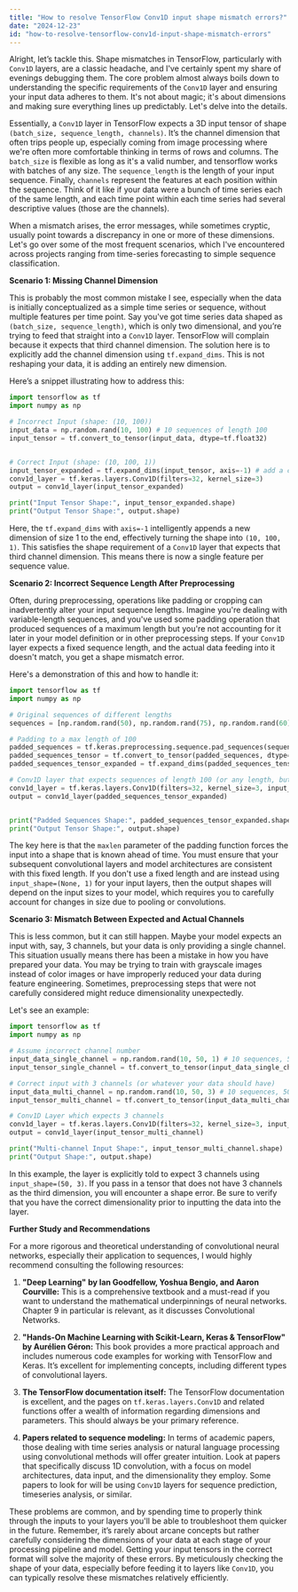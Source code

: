 ```yaml
---
title: "How to resolve TensorFlow Conv1D input shape mismatch errors?"
date: "2024-12-23"
id: "how-to-resolve-tensorflow-conv1d-input-shape-mismatch-errors"
---
```


Alright, let’s tackle this. Shape mismatches in TensorFlow, particularly with `Conv1D` layers, are a classic headache, and I've certainly spent my share of evenings debugging them. The core problem almost always boils down to understanding the specific requirements of the `Conv1D` layer and ensuring your input data adheres to them. It's not about magic; it's about dimensions and making sure everything lines up predictably. Let's delve into the details.

Essentially, a `Conv1D` layer in TensorFlow expects a 3D input tensor of shape `(batch_size, sequence_length, channels)`. It’s the channel dimension that often trips people up, especially coming from image processing where we're often more comfortable thinking in terms of rows and columns. The `batch_size` is flexible as long as it's a valid number, and tensorflow works with batches of any size. The `sequence_length` is the length of your input sequence. Finally, `channels` represent the features at each position within the sequence. Think of it like if your data were a bunch of time series each of the same length, and each time point within each time series had several descriptive values (those are the channels).

When a mismatch arises, the error messages, while sometimes cryptic, usually point towards a discrepancy in one or more of these dimensions. Let's go over some of the most frequent scenarios, which I've encountered across projects ranging from time-series forecasting to simple sequence classification.

**Scenario 1: Missing Channel Dimension**

This is probably the most common mistake I see, especially when the data is initially conceptualized as a simple time series or sequence, without multiple features per time point. Say you've got time series data shaped as `(batch_size, sequence_length)`, which is only two dimensional, and you’re trying to feed that straight into a `Conv1D` layer. TensorFlow will complain because it expects that third channel dimension. The solution here is to explicitly add the channel dimension using `tf.expand_dims`. This is not reshaping your data, it is adding an entirely new dimension.

Here’s a snippet illustrating how to address this:

```python
import tensorflow as tf
import numpy as np

# Incorrect Input (shape: (10, 100))
input_data = np.random.rand(10, 100) # 10 sequences of length 100
input_tensor = tf.convert_to_tensor(input_data, dtype=tf.float32)


# Correct Input (shape: (10, 100, 1))
input_tensor_expanded = tf.expand_dims(input_tensor, axis=-1) # add a channel dimension at the end
conv1d_layer = tf.keras.layers.Conv1D(filters=32, kernel_size=3)
output = conv1d_layer(input_tensor_expanded)

print("Input Tensor Shape:", input_tensor_expanded.shape)
print("Output Tensor Shape:", output.shape)
```

Here, the `tf.expand_dims` with `axis=-1` intelligently appends a new dimension of size 1 to the end, effectively turning the shape into `(10, 100, 1)`. This satisfies the shape requirement of a `Conv1D` layer that expects that third channel dimension. This means there is now a single feature per sequence value.

**Scenario 2: Incorrect Sequence Length After Preprocessing**

Often, during preprocessing, operations like padding or cropping can inadvertently alter your input sequence lengths. Imagine you're dealing with variable-length sequences, and you've used some padding operation that produced sequences of a maximum length but you're not accounting for it later in your model definition or in other preprocessing steps. If your `Conv1D` layer expects a fixed sequence length, and the actual data feeding into it doesn't match, you get a shape mismatch error.

Here's a demonstration of this and how to handle it:

```python
import tensorflow as tf
import numpy as np

# Original sequences of different lengths
sequences = [np.random.rand(50), np.random.rand(75), np.random.rand(60)]

# Padding to a max length of 100
padded_sequences = tf.keras.preprocessing.sequence.pad_sequences(sequences, maxlen=100, padding='post')
padded_sequences_tensor = tf.convert_to_tensor(padded_sequences, dtype=tf.float32)
padded_sequences_tensor_expanded = tf.expand_dims(padded_sequences_tensor, axis=-1)

# Conv1D layer that expects sequences of length 100 (or any length, but here we ensure consistent length)
conv1d_layer = tf.keras.layers.Conv1D(filters=32, kernel_size=3, input_shape=(100, 1))
output = conv1d_layer(padded_sequences_tensor_expanded)


print("Padded Sequences Shape:", padded_sequences_tensor_expanded.shape)
print("Output Tensor Shape:", output.shape)
```

The key here is that the `maxlen` parameter of the padding function forces the input into a shape that is known ahead of time. You must ensure that your subsequent convolutional layers and model architectures are consistent with this fixed length. If you don't use a fixed length and are instead using `input_shape=(None, 1)` for your input layers, then the output shapes will depend on the input sizes to your model, which requires you to carefully account for changes in size due to pooling or convolutions.

**Scenario 3: Mismatch Between Expected and Actual Channels**

This is less common, but it can still happen. Maybe your model expects an input with, say, 3 channels, but your data is only providing a single channel. This situation usually means there has been a mistake in how you have prepared your data. You may be trying to train with grayscale images instead of color images or have improperly reduced your data during feature engineering. Sometimes, preprocessing steps that were not carefully considered might reduce dimensionality unexpectedly.

Let's see an example:

```python
import tensorflow as tf
import numpy as np

# Assume incorrect channel number
input_data_single_channel = np.random.rand(10, 50, 1) # 10 sequences, 50 length, 1 channel
input_tensor_single_channel = tf.convert_to_tensor(input_data_single_channel, dtype=tf.float32)

# Correct input with 3 channels (or whatever your data should have)
input_data_multi_channel = np.random.rand(10, 50, 3) # 10 sequences, 50 length, 3 channel
input_tensor_multi_channel = tf.convert_to_tensor(input_data_multi_channel, dtype=tf.float32)

# Conv1D Layer which expects 3 channels
conv1d_layer = tf.keras.layers.Conv1D(filters=32, kernel_size=3, input_shape=(50, 3))
output = conv1d_layer(input_tensor_multi_channel)

print("Multi-channel Input Shape:", input_tensor_multi_channel.shape)
print("Output Shape:", output.shape)

```

In this example, the layer is explicitly told to expect 3 channels using `input_shape=(50, 3)`. If you pass in a tensor that does not have 3 channels as the third dimension, you will encounter a shape error. Be sure to verify that you have the correct dimensionality prior to inputting the data into the layer.

**Further Study and Recommendations**

For a more rigorous and theoretical understanding of convolutional neural networks, especially their application to sequences, I would highly recommend consulting the following resources:

1.  **"Deep Learning" by Ian Goodfellow, Yoshua Bengio, and Aaron Courville:** This is a comprehensive textbook and a must-read if you want to understand the mathematical underpinnings of neural networks. Chapter 9 in particular is relevant, as it discusses Convolutional Networks.

2.  **"Hands-On Machine Learning with Scikit-Learn, Keras & TensorFlow" by Aurélien Géron:** This book provides a more practical approach and includes numerous code examples for working with TensorFlow and Keras. It’s excellent for implementing concepts, including different types of convolutional layers.

3.  **The TensorFlow documentation itself:** The TensorFlow documentation is excellent, and the pages on `tf.keras.layers.Conv1D` and related functions offer a wealth of information regarding dimensions and parameters. This should always be your primary reference.

4.  **Papers related to sequence modeling:** In terms of academic papers, those dealing with time series analysis or natural language processing using convolutional methods will offer greater intuition. Look at papers that specifically discuss 1D convolution, with a focus on model architectures, data input, and the dimensionality they employ. Some papers to look for will be using `Conv1D` layers for sequence prediction, timeseries analysis, or similar.

These problems are common, and by spending time to properly think through the inputs to your layers you'll be able to troubleshoot them quicker in the future. Remember, it’s rarely about arcane concepts but rather carefully considering the dimensions of your data at each stage of your processing pipeline and model. Getting your input tensors in the correct format will solve the majority of these errors. By meticulously checking the shape of your data, especially before feeding it to layers like `Conv1D`, you can typically resolve these mismatches relatively efficiently.
